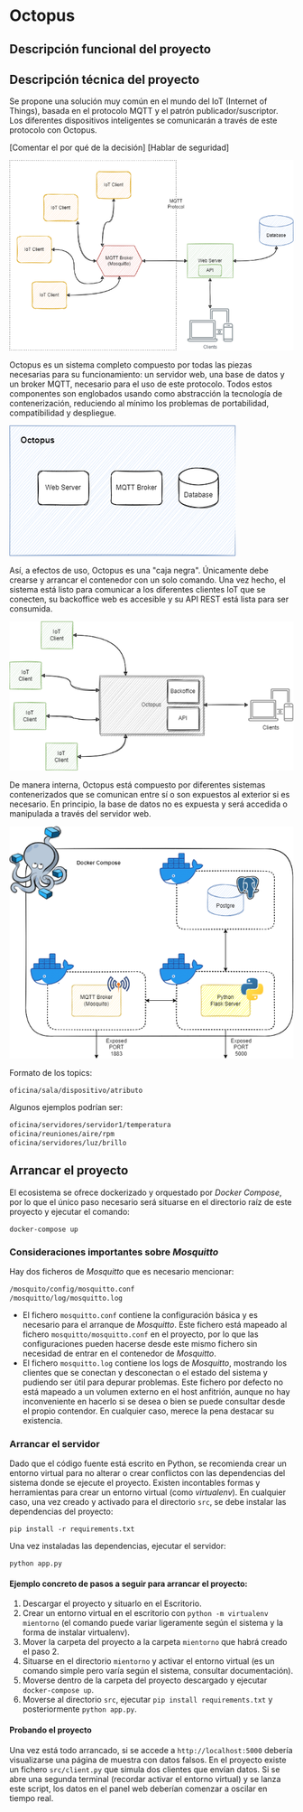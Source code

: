 # Octopus

## Descripción funcional del proyecto

## Descripción técnica del proyecto

Se propone una solución muy común en el mundo del IoT (Internet of Things), basada en el protocolo MQTT y el patrón publicador/suscriptor. Los diferentes dispositivos inteligentes se comunicarán a través de este protocolo con Octopus.

[Comentar el por qué de la decisión]
[Hablar de seguridad]

![general](doc/resources/general.drawio.png)

Octopus es un sistema completo compuesto por todas las piezas necesarias para su funcionamiento: un servidor web, una base de datos y un broker MQTT, necesario para el uso de este protocolo. Todos estos componentes son englobados usando como abstracción la tecnología de contenerización, reduciendo al mínimo los problemas de portabilidad, compatibilidad y despliegue.

![octopus](doc/resources/octopus.drawio.png)

Así, a efectos de uso, Octopus es una "caja negra". Únicamente debe crearse y arrancar el contenedor con un solo comando. Una vez hecho, el sistema está listo para comunicar a los diferentes clientes IoT que se conecten, su backoffice web es accesible y su API REST está lista para ser consumida.

![sistema-final](doc/resources/sistema-final.drawio.png)

De manera interna, Octopus está compuesto por diferentes sistemas contenerizados que se comunican entre sí o son expuestos al exterior si es necesario. En principio, la base de datos no es expuesta y será accedida o manipulada a través del servidor web.

![arquitectura](doc/resources/arquitectura.png)


Formato de los topics:
```
oficina/sala/dispositivo/atributo
```

Algunos ejemplos podrían ser:
```
oficina/servidores/servidor1/temperatura
oficina/reuniones/aire/rpm
oficina/servidores/luz/brillo
```

## Arrancar el proyecto

El ecosistema se ofrece dockerizado y orquestado por *Docker Compose*, por lo que el único paso necesario será situarse en el directorio raíz de este proyecto y ejecutar el comando:

```
docker-compose up
```

### Consideraciones importantes sobre *Mosquitto*

Hay dos ficheros de *Mosquitto* que es necesario mencionar:

```
/mosquito/config/mosquitto.conf
/mosquitto/log/mosquitto.log
```
* El fichero `mosquitto.conf` contiene la configuración básica y es necesario para el arranque de *Mosquitto*. Este fichero está mapeado al fichero `mosquitto/mosquitto.conf` en el proyecto, por lo que las configuraciones pueden hacerse desde este mismo fichero sin necesidad de entrar en el contenedor de *Mosquitto*.
* El fichero `mosquitto.log` contiene los logs de *Mosquitto*, mostrando los clientes que se conectan y desconectan o el estado del sistema y pudiendo ser útil para depurar problemas. Este fichero por defecto no está mapeado a un volumen externo en el host anfitrión, aunque no hay inconveniente en hacerlo si se desea o bien se puede consultar desde el propio contendor. En cualquier caso, merece la pena destacar su existencia.

### Arrancar el servidor

Dado que el código fuente está escrito en Python, se recomienda crear un entorno virtual para no alterar o crear conflictos con las dependencias del sistema donde se ejecute el proyecto. Existen incontables formas y herramientas para crear un entorno virtual (como *virtualenv*). En cualquier caso, una vez creado y activado para el directorio `src`, se debe instalar las dependencias del proyecto:
```
pip install -r requirements.txt
```
Una vez instaladas las dependencias, ejecutar el servidor:
```
python app.py
```

#### Ejemplo concreto de pasos a seguir para arrancar el proyecto:
1. Descargar el proyecto y situarlo en el Escritorio.
2. Crear un entorno virtual en el escritorio con `python -m virtualenv mientorno` (el comando puede variar ligeramente según el sistema y la forma de instalar virtualenv).
3. Mover la carpeta del proyecto a la carpeta `mientorno` que habrá creado el paso 2.
4. Situarse en el directorio `mientorno` y activar el entorno virtual (es un comando simple pero varía según el sistema, consultar documentación).
5. Moverse dentro de la carpeta del proyecto descargado y ejecutar `docker-compose up`.
6. Moverse al directorio `src`, ejecutar `pip install requirements.txt` y posteriormente `python app.py`.


#### Probando el proyecto
Una vez está todo arrancado, si se accede a `http://localhost:5000` debería visualizarse una página de muestra con datos falsos.
En el proyecto existe un fichero `src/client.py` que simula dos clientes que envían datos. Si se abre una segunda terminal (recordar activar el entorno virtual) y se lanza este script, los datos en el panel web deberían comenzar a oscilar en tiempo real.